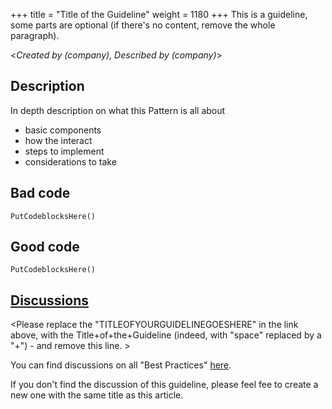 +++
title = "Title of the Guideline"
weight = 1180
+++
This is a guideline, some parts are optional (if there's no content, remove the whole paragraph).

<_Created by (company), Described by (company)_\>

## Description

In depth description on what this Pattern is all about
- basic components
- how the interact
- steps to implement
- considerations to take


## Bad code

```al
PutCodeblocksHere()
```

## Good code

```al
PutCodeblocksHere()
```

## [Discussions](https://github.com/microsoft/alguidelines/discussions/categories/bc-best-practices?discussions_q=TITLEOFYOURGUIDELINEGOESHERE+category%3A%22BC+Best+Practices%22)

<Please replace the "TITLEOFYOURGUIDELINEGOESHERE" in the link above, with the Title+of+the+Guideline (indeed, with "space" replaced by a "+") - and remove this line. \>

You can find discussions on all "Best Practices" [here](https://github.com/microsoft/alguidelines/discussions/categories/bc-best-practices).

If you don't find the discussion of this guideline, please feel fee to create a new one with the same title as this article.  